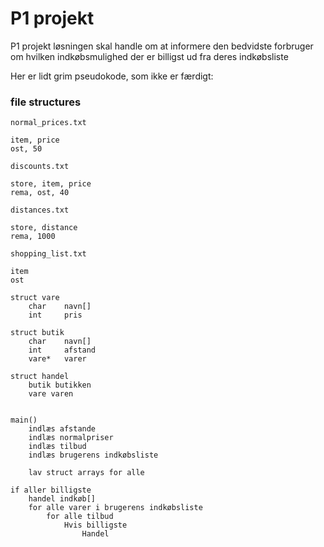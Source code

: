 # P1 projekt

P1 projekt løsningen skal handle om at informere den bedvidste forbruger om hvilken indkøbsmulighed der er billigst ud fra deres indkøbsliste

Her er lidt grim pseudokode, som ikke er færdigt:

### file structures

`normal_prices.txt`
```
item, price
ost, 50
```

`discounts.txt`
```
store, item, price
rema, ost, 40
```

`distances.txt`
```
store, distance
rema, 1000
```

`shopping_list.txt`
```
item
ost
```

```
struct vare 
	char 	navn[]
	int 	pris

struct butik
	char 	navn[]
	int 	afstand
	vare*	varer

struct handel
	butik butikken
	vare varen


main()
	indlæs afstande
	indlæs normalpriser
	indlæs tilbud
	indlæs brugerens indkøbsliste

    lav struct arrays for alle

if aller billigste
	handel indkøb[] 
	for alle varer i brugerens indkøbsliste
		for alle tilbud
			Hvis billigste
				Handel
```

